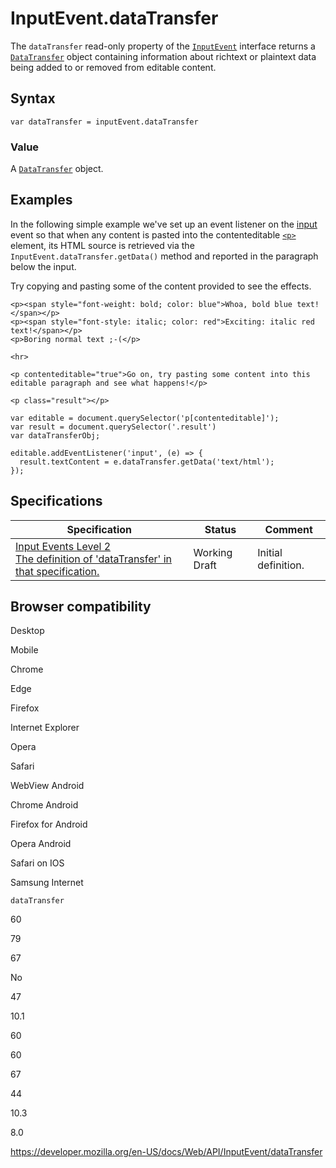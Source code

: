 # InputEvent.dataTransfer

The `dataTransfer` read-only property of the [`InputEvent`](../inputevent) interface returns a [`DataTransfer`](../datatransfer) object containing information about richtext or plaintext data being added to or removed from editable content.

## Syntax

    var dataTransfer = inputEvent.dataTransfer

### Value

A [`DataTransfer`](../datatransfer) object.

## Examples

In the following simple example we've set up an event listener on the [input](../htmlelement/input_event) event so that when any content is pasted into the contenteditable [`<p>`](https://developer.mozilla.org/en-US/docs/Web/HTML/Element/p) element, its HTML source is retrieved via the `InputEvent.dataTransfer.getData()` method and reported in the paragraph below the input.

Try copying and pasting some of the content provided to see the effects.

    <p><span style="font-weight: bold; color: blue">Whoa, bold blue text!</span></p>
    <p><span style="font-style: italic; color: red">Exciting: italic red text!</span></p>
    <p>Boring normal text ;-(</p>

    <hr>

    <p contenteditable="true">Go on, try pasting some content into this editable paragraph and see what happens!</p>

    <p class="result"></p>

    var editable = document.querySelector('p[contenteditable]');
    var result = document.querySelector('.result')
    var dataTransferObj;

    editable.addEventListener('input', (e) => {
      result.textContent = e.dataTransfer.getData('text/html');
    });

## Specifications

<table><thead><tr class="header"><th>Specification</th><th>Status</th><th>Comment</th></tr></thead><tbody><tr class="odd"><td><a href="https://w3c.github.io/input-events/#dom-inputevent-datatransfer">Input Events Level 2<br />
<span class="small">The definition of 'dataTransfer' in that specification.</span></a></td><td><span class="spec-wd">Working Draft</span></td><td>Initial definition.</td></tr></tbody></table>

## Browser compatibility

Desktop

Mobile

Chrome

Edge

Firefox

Internet Explorer

Opera

Safari

WebView Android

Chrome Android

Firefox for Android

Opera Android

Safari on IOS

Samsung Internet

`dataTransfer`

60

79

67

No

47

10.1

60

60

67

44

10.3

8.0

<a href="https://developer.mozilla.org/en-US/docs/Web/API/InputEvent/dataTransfer" class="_attribution-link">https://developer.mozilla.org/en-US/docs/Web/API/InputEvent/dataTransfer</a>
